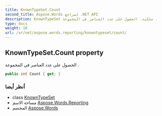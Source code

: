 ```yaml
---
title: KnownTypeSet.Count
second_title: Aspose.Words لمراجع .NET API
description: KnownTypeSet ملكية. الحصول على عدد العناصر في المجموعة .
type: docs
weight: 10
url: /ar/net/aspose.words.reporting/knowntypeset/count/
---
```

## KnownTypeSet.Count property

الحصول على عدد العناصر في المجموعة .

```csharp
public int Count { get; }
```

### أنظر أيضا

* class [KnownTypeSet](../)
* مساحة الاسم [Aspose.Words.Reporting](../../knowntypeset/)
* المجسم [Aspose.Words](../../../)


